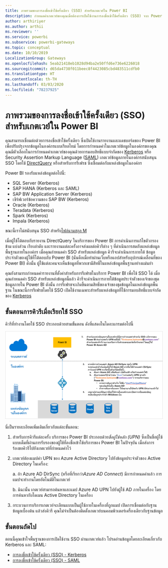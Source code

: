 ```yaml
---
title: ภาพรวมของการลงชื่อเข้าใช้ครั้งเดียว (SSO) สำหรับเกตเวย์ใน Power BI
description: กำหนดค่าเกตเวย์ของคุณเมื่อต้องการเปิดใช้งานการลงชื่อเข้าใช้ครั้งเดียว (SSO) จาก Power BI ไปยังแหล่งข้อมูลในองค์กร
author: arthiriyer
ms.author: arthii
ms.reviewer: ''
ms.service: powerbi
ms.subservice: powerbi-gateways
ms.topic: conceptual
ms.date: 10/10/2019
LocalizationGroup: Gateways
ms.openlocfilehash: 5eab21418eb1028d94ba2e50ffd6e736e6226018
ms.sourcegitcommit: d65da4738f011beec8f4423085cbd483511cdfb0
ms.translationtype: HT
ms.contentlocale: th-TH
ms.lasthandoff: 03/03/2020
ms.locfileid: "78237925"
---
```

# <a name="overview-of-single-sign-on-sso-for-gateways-in-power-bi"></a>ภาพรวมของการลงชื่อเข้าใช้ครั้งเดียว (SSO) สำหรับเกตเวย์ใน Power BI

คุณสามารถเชื่อมต่อด้วยการลงชื่อเข้าใช้ครั้งเดียว ซึ่งเปิดใช้งานรายงานและแดชบอร์ดของ Power BI เพื่อปรับปรุงจากข้อมูลในองค์กรแบบเรียลไทม์ โดยการกำหนดค่าในเกตเวย์ข้อมูลในองค์กรของคุณ คุณมีตัวเลือกในการกำหนดค่าเกตเวย์ของคุณด้วยการมอบสิทธิ์แบบจำกัดของ [Kerberos](service-gateway-sso-kerberos.md) หรือ Security Assertion Markup Language ([SAML](service-gateway-sso-saml.md)) เกตเวย์ข้อมูลภายในองค์กรสนับสนุน SSO โดยใช้ [DirectQuery](desktop-directquery-about.md) หรือสำหรับการรีเฟรช ซึ่งเชื่อมต่อกับแหล่งข้อมูลในองค์กร 

Power BI รองรับแหล่งข้อมูลต่อไปนี้:

* SQL Server (Kerberos)
* SAP HANA (Kerberos และ SAML)
* SAP BW Application Server (Kerberos)
* เซิร์ฟเวอร์ข้อความของ SAP BW (Kerberos) 
* Oracle (Kerberos) 
* Teradata (Kerberos)
* Spark (Kerberos)
* Impala (Kerberos)

ขณะนี้เราไม่สนับสนุน SSO สำหรับ[ไฟล์นามสกุล M](https://github.com/microsoft/DataConnectors/blob/master/docs/m-extensions.md)

เมื่อผู้ใช้โต้ตอบกับรายงาน DirectQuery ในบริการของ Power BI การดำเนินการแก้ไขตัวกรองข้าม แบ่งส่วน เรียงลำดับ และรายงานแต่ละครั้งอาจส่งผลต่อคิวรีต่าง ๆ ที่ดำเนินการสดกับแหล่งข้อมูลพื้นฐานภายในองค์กร เมื่อคุณกำหนดค่า SSO สำหรับแหล่งข้อมูล คิวรีจะดำเนินการภายใต้ ข้อมูลประจำตัวของผู้ใช้ที่โต้ตอบกับ Power BI (นั่นคือเมื่อทำผ่านเว็บหรือแอปสำหรับอุปกรณ์เคลื่อนที่ของ Power BI) ดังนั้น ผู้ใช้แต่ละคนจะเห็นข้อมูลที่พวกเขามีสิทธิ์ในแหล่งข้อมูลพื้นฐานอย่างแม่นยำ 

คุณยังสามารถกำหนดค่ารายงานที่ตั้งค่าสำหรับการรีเฟรชในบริการ Power BI เพื่อใช้ SSO ได้ เมื่อคุณกำหนดค่า SSO สำหรับแหล่งข้อมูลนี้แล้ว คิวรีจะดำเนินการภายใต้ข้อมูลประจำตัวของเจ้าของชุดข้อมูลภายใน Power BI ดังนั้น การรีเฟรชจะเกิดขึ้นตามสิทธิ์ของเจ้าของชุดข้อมูลในแหล่งข้อมูลพื้นฐาน ในขณะนี้การรีเฟรชโดยใช้ SSO เปิดใช้งานเฉพาะสำหรับแหล่งข้อมูลที่ใช้การมอบสิทธิ์แบบจำกัดของ [Kerberos](service-gateway-sso-kerberos.md) 

## <a name="query-steps-when-running-sso"></a>ขั้นตอนการคิวรีเมื่อเรียกใช้ SSO

คิวรีที่ทำงานโดยใช้ SSO ประกอบด้วยสามขั้นตอน ดังที่แสดงในไดอะแกรมต่อไปนี้

![ขั้นตอนการคิวรีของ SSO](media/service-gateway-sso-overview/sso-query-steps.png)

นี่เป็นรายละเอียดเพิ่มเติมเกี่ยวกับแต่ละขั้นตอน:

1. สำหรับการคิวรีแต่ละครั้ง บริการของ Power BI ประกอบด้วย*ชื่อผู้ใช้หลัก (UPN)* ซึ่งเป็นชื่อผู้ใช้แบบเต็มที่ผ่านการรับรองของผู้ใช้ที่ลงชื่อเข้าใช้บริการของ Power BI ในปัจจุบัน เมื่อส่งการร้องขอคิวรีไปยังเกตเวย์ที่กำหนดค่าไว้

2. เกตเวย์ต้องแมปค่า UPN ของ Azure Active Directory ไปยังข้อมูลประจำตัวของ Active Directory ในเครื่อง:

   a. ถ้า Azure AD DirSync (หรือที่เรียกว่า*Azure AD Connect*) มีการกำหนดค่าแล้ว การแมปจะทำงานโดยอัตโนมัติในเกตเวย์

   b.  มิฉะนั้น เกตเวย์สามารถค้นหาและแมป Azure AD UPN ไปยังผู้ใช้ AD ภายในเครื่อง โดยการค้นหากับโดเมน Active Directory ในเครื่อง

3. กระบวนการบริการเกตเวย์จะเลียนแบบเป็นผู้ใช้ภายในเครื่องที่ถูกแมป เปิดการเชื่อมต่อกับฐานข้อมูลเบื้องต้น แล้วส่งคิวรี คุณไม่จำเป็นต้องติดตั้งเกตเวย์บนคอมพิวเตอร์เครื่องเดียวกับฐานข้อมูล

## <a name="next-steps"></a>ขั้นตอนถัดไป

ตอนนี้คุณเข้าใจพื้นฐานของการเปิดใช้งาน SSO ผ่านเกตเวย์แล้ว โปรดอ่านข้อมูลโดยละเอียดเกี่ยวกับ Kerberos และ SAML:

* [การลงชื่อเข้าใช้ครั้งเดียว (SSO) - Kerberos](service-gateway-sso-kerberos.md)
* [การลงชื่อเข้าใช้ครั้งเดียว (SSO) - SAML](service-gateway-sso-saml.md)
